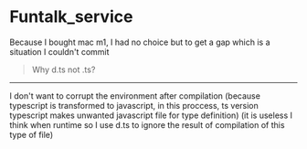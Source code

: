 # Funtalk_service

Because I bought mac m1, I had no choice but to get a gap which is a situation I couldn't commit

> Why d.ts not .ts?
---
I don't want to corrupt the environment after compilation
(because typescript is transformed to javascript, in this proccess, ts version typescript makes unwanted javascript file for type definition)
(it is useless I think when runtime so I use d.ts to ignore the result of compilation of this type of file)
